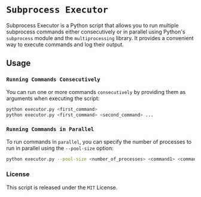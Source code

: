 # `Subprocess Executor`

Subprocess Executor is a Python script that allows you to run multiple subprocess commands either consecutively or in parallel using Python's `subprocess` module and the `multiprocessing` library. It provides a convenient way to execute commands and log their output.

## Usage

### `Running Commands Consecutively`

You can run one or more commands `consecutively` by providing them as arguments when executing the script:

```bash
python executor.py <first_command>
python executor.py <first_command> <second_command> ...
```

### `Running Commands in Parallel`

To run commands in `parallel`, you can specify the number of processes to run in parallel using the `--pool-size` option:

```bash
python executor.py --pool-size <number_of_processes> <command1> <command2> ...
```

### License

This script is released under the `MIT` License.
